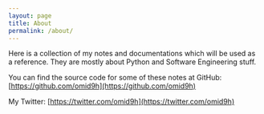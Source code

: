 ```yaml
---
layout: page
title: About
permalink: /about/
---
```


Here is a collection of my notes and documentations which will be used as a reference. They are mostly about Python and Software Engineering stuff.

You can find the source code for some of these notes at GitHub:
[https://github.com/omid9h](https://github.com/omid9h)

My Twitter:
[https://twitter.com/omid9h](https://twitter.com/omid9h)
